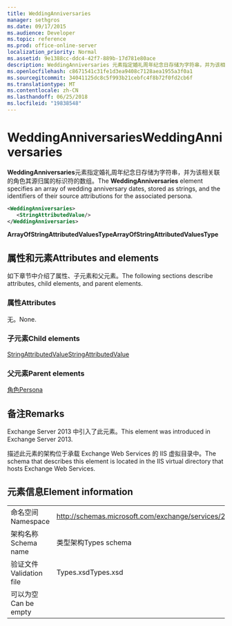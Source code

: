 ```yaml
---
title: WeddingAnniversaries
manager: sethgros
ms.date: 09/17/2015
ms.audience: Developer
ms.topic: reference
ms.prod: office-online-server
localization_priority: Normal
ms.assetid: 9e1388cc-ddc4-42f7-889b-17d781e80ace
description: WeddingAnniversaries 元素指定婚礼周年纪念日存储为字符串，并为该相关联的角色其源归属的标识符的数组。
ms.openlocfilehash: c8671541c31fe1d3ea9408c7128aea1955a3f0a1
ms.sourcegitcommit: 34041125dc8c5f993b21cebfc4f8b72f0fd2cb6f
ms.translationtype: MT
ms.contentlocale: zh-CN
ms.lasthandoff: 06/25/2018
ms.locfileid: "19838548"
---
```

# <a name="weddinganniversaries"></a><span data-ttu-id="409b2-103">WeddingAnniversaries</span><span class="sxs-lookup"><span data-stu-id="409b2-103">WeddingAnniversaries</span></span>

<span data-ttu-id="409b2-104">**WeddingAnniversaries**元素指定婚礼周年纪念日存储为字符串，并为该相关联的角色其源归属的标识符的数组。</span><span class="sxs-lookup"><span data-stu-id="409b2-104">The **WeddingAnniversaries** element specifies an array of wedding anniversary dates, stored as strings, and the identifiers of their source attributions for the associated persona.</span></span> 
  
```XML
<WeddingAnniversaries>
   <StringAttributedValue/>
</WeddingAnniversaries>
```

 <span data-ttu-id="409b2-105">**ArrayOfStringAttributedValuesType**</span><span class="sxs-lookup"><span data-stu-id="409b2-105">**ArrayOfStringAttributedValuesType**</span></span>
## <a name="attributes-and-elements"></a><span data-ttu-id="409b2-106">属性和元素</span><span class="sxs-lookup"><span data-stu-id="409b2-106">Attributes and elements</span></span>

<span data-ttu-id="409b2-107">如下章节中介绍了属性、子元素和父元素。</span><span class="sxs-lookup"><span data-stu-id="409b2-107">The following sections describe attributes, child elements, and parent elements.</span></span>
  
### <a name="attributes"></a><span data-ttu-id="409b2-108">属性</span><span class="sxs-lookup"><span data-stu-id="409b2-108">Attributes</span></span>

<span data-ttu-id="409b2-109">无。</span><span class="sxs-lookup"><span data-stu-id="409b2-109">None.</span></span>
  
### <a name="child-elements"></a><span data-ttu-id="409b2-110">子元素</span><span class="sxs-lookup"><span data-stu-id="409b2-110">Child elements</span></span>

[<span data-ttu-id="409b2-111">StringAttributedValue</span><span class="sxs-lookup"><span data-stu-id="409b2-111">StringAttributedValue</span></span>](stringattributedvalue.md)
  
### <a name="parent-elements"></a><span data-ttu-id="409b2-112">父元素</span><span class="sxs-lookup"><span data-stu-id="409b2-112">Parent elements</span></span>

[<span data-ttu-id="409b2-113">角色</span><span class="sxs-lookup"><span data-stu-id="409b2-113">Persona</span></span>](persona.md)
  
## <a name="remarks"></a><span data-ttu-id="409b2-114">备注</span><span class="sxs-lookup"><span data-stu-id="409b2-114">Remarks</span></span>

<span data-ttu-id="409b2-115">Exchange Server 2013 中引入了此元素。</span><span class="sxs-lookup"><span data-stu-id="409b2-115">This element was introduced in Exchange Server 2013.</span></span>
  
<span data-ttu-id="409b2-116">描述此元素的架构位于承载 Exchange Web Services 的 IIS 虚拟目录中。</span><span class="sxs-lookup"><span data-stu-id="409b2-116">The schema that describes this element is located in the IIS virtual directory that hosts Exchange Web Services.</span></span>
  
## <a name="element-information"></a><span data-ttu-id="409b2-117">元素信息</span><span class="sxs-lookup"><span data-stu-id="409b2-117">Element information</span></span>

|||
|:-----|:-----|
|<span data-ttu-id="409b2-118">命名空间</span><span class="sxs-lookup"><span data-stu-id="409b2-118">Namespace</span></span>  <br/> |http://schemas.microsoft.com/exchange/services/2006/types  <br/> |
|<span data-ttu-id="409b2-119">架构名称</span><span class="sxs-lookup"><span data-stu-id="409b2-119">Schema name</span></span>  <br/> |<span data-ttu-id="409b2-120">类型架构</span><span class="sxs-lookup"><span data-stu-id="409b2-120">Types schema</span></span>  <br/> |
|<span data-ttu-id="409b2-121">验证文件</span><span class="sxs-lookup"><span data-stu-id="409b2-121">Validation file</span></span>  <br/> |<span data-ttu-id="409b2-122">Types.xsd</span><span class="sxs-lookup"><span data-stu-id="409b2-122">Types.xsd</span></span>  <br/> |
|<span data-ttu-id="409b2-123">可以为空</span><span class="sxs-lookup"><span data-stu-id="409b2-123">Can be empty</span></span>  <br/> ||
   

